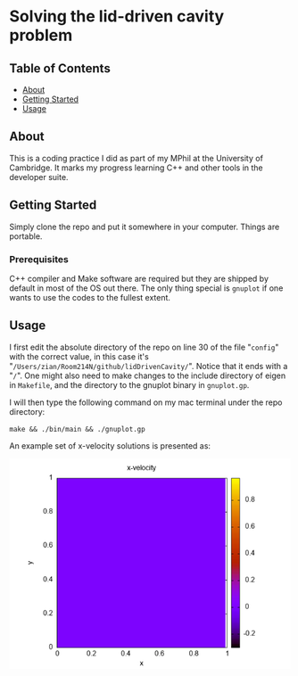 # Solving the lid-driven cavity problem

## Table of Contents

- [About](#about)
- [Getting Started](#getting_started)
- [Usage](#usage)

## About <a name = "about"></a>

This is a coding practice I did as part of my MPhil at the University of Cambridge. It marks my progress learning C++ and other tools in the developer suite.

## Getting Started <a name = "getting_started"></a>

Simply clone the repo and put it somewhere in your computer. Things are portable.

### Prerequisites

C++ compiler and Make software are required but they are shipped by default in most of the OS out there. The only thing special is `gnuplot` if one wants to use the codes to the fullest extent.

## Usage <a name = "usage"></a>

I first edit the absolute directory of the repo on line 30 of the file "`config`" with the correct value, in this case it's "`/Users/zian/Room214N/github/lidDrivenCavity/`". Notice that it ends with a "`/`". One might also need to make changes to the include directory of eigen in `Makefile`, and the directory to the gnuplot binary in `gnuplot.gp`.

I will then type the following command on my mac terminal under the repo directory:

````
make && ./bin/main && ./gnuplot.gp
````

An example set of x-velocity solutions is presented as:

![](https://raw.githubusercontent.com/zianonlyhk/lidDrivenCavity/dev/uPlot.gif)
